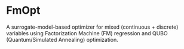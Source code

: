 # FmOpt
A surrogate-model-based optimizer for mixed (continuous + discrete) variables using Factorization Machine (FM) regression and QUBO (Quantum/Simulated Annealing) optimization.
